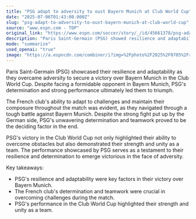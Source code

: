 ```yaml
---
title: "PSG adapt to adversity to oust Bayern Munich at Club World Cup"
date: "2025-07-06T01:43:00.000Z"
slug: "psg-adapt-to-adversity-to-oust-bayern-munich-at-club-world-cup"
source: "www.espn.com - TOP"
original_link: "https://www.espn.com/soccer/story/_/id/45661378/psg-adapt-adversity-oust-bayern-munich-club-world-cup"
description: "Paris Saint-Germain (PSG) showed resilience and adaptability in their victory over Bayern Munich in the Club World Cup, overcoming a tough opponent with determination and teamwork. Despite a strong fight from Bayern Munich, PSG's composure and unity ultimately led them to triumph. The French club's performance demonstrated their ability to overcome obstacles and highlighted their strength and unity as a team."
mode: "summarize"
used_openai: "true"
image: "https://a.espncdn.com/combiner/i?img=%2Fphoto%2F2025%2F0705%2Fr1515309_1296x729_16%2D9.jpg"
---
```


Paris Saint-Germain (PSG) showcased their resilience and adaptability as they overcame adversity to secure a victory over Bayern Munich in the Club World Cup. Despite facing a formidable opponent in Bayern Munich, PSG's determination and strong performance ultimately led them to triumph.

The French club's ability to adapt to challenges and maintain their composure throughout the match was evident, as they navigated through a tough battle against Bayern Munich. Despite the strong fight put up by the German side, PSG's unwavering determination and teamwork proved to be the deciding factor in the end.

PSG's victory in the Club World Cup not only highlighted their ability to overcome obstacles but also demonstrated their strength and unity as a team. The performance showcased by PSG serves as a testament to their resilience and determination to emerge victorious in the face of adversity.

Key takeaways:
- PSG's resilience and adaptability were key factors in their victory over Bayern Munich.
- The French club's determination and teamwork were crucial in overcoming challenges during the match.
- PSG's performance in the Club World Cup highlighted their strength and unity as a team.